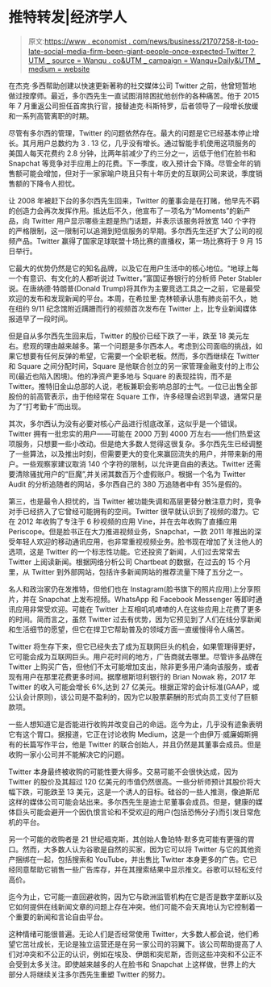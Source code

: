 # 推特转发|经济学人

> 原文:[https://www . economist . com/news/business/21707258-it-too-late-social-media-firm-been-giant-people-once-expected-Twitter？UTM _ source = Wanqu . co&UTM _ campaign = Wanqu+Daily&UTM _ medium = website](https://www.economist.com/news/business/21707258-it-too-late-social-media-firm-become-giant-people-once-expected-twitter?utm_source=wanqu.co&utm_campaign=Wanqu+Daily&utm_medium=website)

在杰克·多西帮助创建以快速更新著称的社交媒体公司 Twitter 之前，他曾短暂地做过按摩师。最近，多尔西先生一直试图消除困扰他创作的各种痛苦。他于 2015 年 7 月重返公司担任首席执行官，接替迪克·科斯特罗，后者领导了一段增长放缓和一系列高管离职的时期。

尽管有多尔西的管理，Twitter 的问题依然存在。最大的问题是它已经基本停止增长。其月用户总数约为 3 . 13 亿，几乎没有增长。通过智能手机使用这项服务的美国人每天花费约 2.8 分钟，比两年前减少了约三分之一，远低于他们在脸书和 Snapchat 等竞争对手应用上的花费。下一季度，收入预计会下降。尽管全年的销售额可能会增加，但对于一家家喻户晓且只有十年历史的互联网公司来说，季度销售额的下降令人担忧。

让 2008 年被赶下台的多尔西先生回来，Twitter 的董事会是在打赌，他早先不羁的创造力会再次发挥作用。抵达后不久，他宣布了一项名为“Moments”的新产品，向 Twitter 用户显示哪些主题是热门话题，并表示该服务将放宽 140 个字符的严格限制，这一限制可以追溯到短信服务的早期。多尔西先生还扩大了公司的视频产品。Twitter 赢得了国家足球联盟十场比赛的直播权，第一场比赛将于 9 月 15 日举行。

它最大的优势仍然是它的知名品牌，以及它在用户生活中的核心地位。“地球上每一个有意识、有文化的人都听说过 Twitter，”富国证券银行的分析师 Peter Stabler 说。在唐纳德·特朗普(Donald Trump)将其作为主要竞选工具之一之前，它是最受欢迎的发布和发现新闻的平台。本周，在希拉里·克林顿承认患有肺炎前不久，她在纽约 9/11 纪念馆附近蹒跚而行的视频首次发布在 Twitter 上，比专业新闻媒体报道早了一段时间。



但是自从多尔西先生回来后，Twitter 的股价已经下跌了一半，跌至 18 美元左右。悲观的理由越来越多。第一个问题是多尔西本人。考虑到公司面临的挑战，如果它想要有任何反弹的希望，它需要一个全职老板。然而，多尔西继续在 Twitter 和 Square 之间分配时间，Square 是他联合创立的另一家管理金融支付的上市公司(最近也陷入困境)。他的净资产更多地与 Square 的表现挂钩，而不是 Twitter。推特旧金山总部的人说，老板兼职会影响总部的士气。一位已出售全部股份的前高管表示，由于他经常在 Square 工作，许多经理会迟到早退，通常只是为了“打考勤卡”而出现。

其次，多尔西认为没有必要对核心产品进行彻底改革，这似乎是一个错误。Twitter 拥有一批忠实的用户——可能在 2000 万到 4000 万左右——他们热爱这项服务，只想要一些小改动。但是绝大多数人觉得这很复杂。多尔西先生已经调整了一些算法，以及推出时刻，但需要更大的变化来赢回流失的用户，并带来新的用户。一些观察家建议取消 140 个字符的限制，以允许更自由的表达。Twitter 还需要清除骚扰用户的“巨魔”,并关闭其数百万个虚假账户。根据一个名为 Twitter Audit 的分析追随者的网站，多尔西自己的 380 万追随者中有 35%是假的。

第三，也是最令人担忧的，当 Twitter 被功能失调和高层更替分散注意力时，竞争对手已经挤入了它曾经可能拥有的空间。Twitter 很早就认识到了视频的潜力。它在 2012 年收购了专注于 6 秒视频的应用 Vine，并在去年收购了直播应用 Periscope。但是脸书正在大力推进视频业务，Snapchat，一款 2011 年推出的深受年轻人欢迎的移动通讯应用，也非常重视视频业务。脸书现在增加了关注他人的选项，这是 Twitter 的一个标志性功能。它还投资了新闻，人们过去常常去 Twitter 上阅读新闻。根据网络分析公司 Chartbeat 的数据，在过去的 15 个月里，从 Twitter 到外部网站，包括许多新闻网站的推荐流量下降了五分之一。

名人和政治家仍在发推特，但他们也在 Instagram(脸书旗下的照片应用)上分享照片，并在 Snapchat 上发布视频。WhatsApp 和 Facebook Messenger 等即时通讯应用非常受欢迎。可能在 Twitter 上互相叽叽喳喳的人在这些应用上花费了更多的时间。简而言之，虽然 Twitter 过去有优势，因为它预见到了人们在线分享新闻和生活细节的愿望，但它在捍卫它帮助普及的领域方面一直缓慢得令人痛苦。



Twitter 将生存下来，但它已经失去了成为互联网巨头的机会，如果管理得更好，它可能会成为互联网巨头。用户花时间的地方，广告商就去哪里。尽管许多品牌在 Twitter 上购买广告，但他们不太可能增加支出，除非更多用户涌向该服务，或者现有用户在那里花费更多时间。据摩根斯坦利银行的 Brian Nowak 称，2017 年 Twitter 的收入可能会增长 6%,达到 27 亿美元。根据正常的会计标准(GAAP，或公认会计原则)，该公司是不盈利的，因为它以股票薪酬的形式向员工支付了巨额款项。

一些人想知道它是否能进行收购并改变自己的命运。迄今为止，几乎没有迹象表明它有这个胃口。据报道，它正在讨论收购 Medium，这是一个由伊万·威廉姆斯拥有的长篇写作平台，他是 Twitter 的联合创始人，并且仍然是其董事会成员。但是收购一家小公司并不能解决它的问题。

Twitter 本身最终被收购的可能性要大得多。交易可能不会很快达成，因为 Twitter 的股价及其超过 120 亿美元的市值仍然很高。一些分析师预计其股价将大幅下跌，可能跌至 13 美元，这是一个诱人的目标。硅谷的一些人推测，像迪斯尼这样的媒体公司可能会站出来。多尔西先生是迪士尼董事会成员。但是，健康的媒体巨头可能会避开一个因仇恨言论和不受欢迎的用户(包括恐怖分子)而引发日常危机的平台。

另一个可能的收购者是 21 世纪福克斯，其创始人鲁珀特·默多克可能有更强的胃口。然而，大多数人认为谷歌是自然的买家，因为它可以将 Twitter 与它的其他资产捆绑在一起，包括搜索和 YouTube，并出售比 Twitter 本身更多的广告。它已经同意帮助它销售一些广告库存，并在其搜索结果中显示推文。谷歌可以轻松支付高价。

迄今为止，它可能一直回避收购，因为它与欧洲监管机构在它是否是数字垄断以及它如何提供在线新闻文章的问题上存在冲突。他们可能不会天真地认为它控制着一个重要的新闻和言论自由平台。

这种情绪可能很普遍。无论人们是否经常使用 Twitter，大多数人都会说，他们希望它茁壮成长，无论是独立运营还是在另一家公司的羽翼下。该公司帮助提高了人们对冲突和不公正的认识，例如在埃及、伊朗和突尼斯，否则这些冲突和不公正不会受到太多关注。即使越来越多的人在脸书和 Snapchat 上这样做，世界上的大部分人将继续关注多尔西先生重塑 Twitter 的努力。
